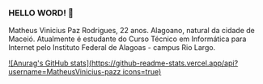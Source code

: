 ### HELLO WORD! 👋
Matheus Vinicius Paz Rodrigues, 22 anos. Alagoano, natural da cidade de Maceió. Atualmente é estudante do Curso Técnico em Informática para Internet pelo Instituto Federal de Alagoas - campus Rio Largo.


[![Anurag's GitHub stats](https://github-readme-stats.vercel.app/api?username=MatheusVinicius-pazz icons=true)](https://github.com/anuraghazra/github-readme-stats)
